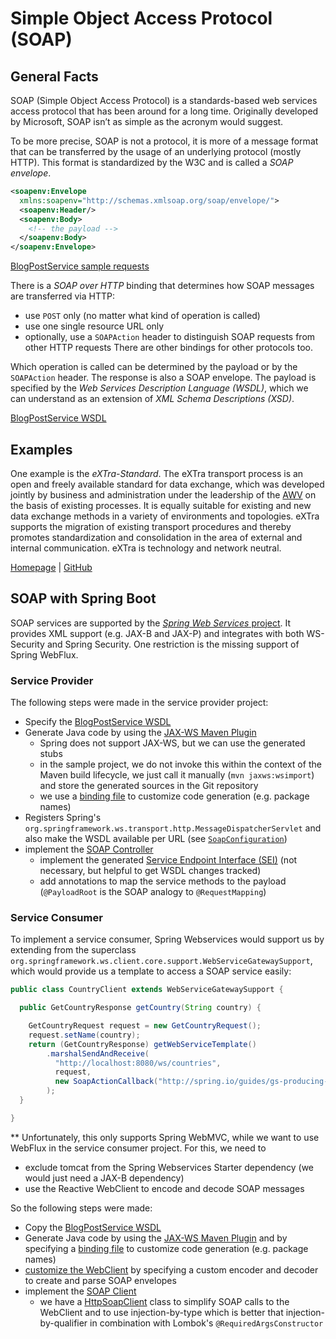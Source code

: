 # Simple Object Access Protocol (SOAP)

## General Facts

SOAP (Simple Object Access Protocol) is a standards-based web services access protocol 
that has been around for a long time. Originally developed by Microsoft, SOAP isn’t as 
simple as the acronym would suggest.

To be more precise, SOAP is not a protocol, it is more of a message format that can be
transferred by the usage of an underlying protocol (mostly HTTP). This format is standardized
by the W3C and is called a _SOAP envelope_.

```xml
<soapenv:Envelope
  xmlns:soapenv="http://schemas.xmlsoap.org/soap/envelope/">
  <soapenv:Header/>
  <soapenv:Body>
    <!-- the payload -->
  </soapenv:Body>
</soapenv:Envelope>
```

[BlogPostService sample requests](../sample-requests/soap)

There is a _SOAP over HTTP_ binding that determines how SOAP messages are transferred via HTTP:
 - use `POST` only (no matter what kind of operation is called)
 - use one single resource URL only
 - optionally, use a `SOAPAction` header to distinguish SOAP requests from other HTTP requests
There are other bindings for other protocols too.

Which operation is called can be determined by the payload or by the `SOAPAction` header.
The response is also a SOAP envelope. The payload is specified by the _Web Services Description Language (WSDL)_,
which we can understand as an extension of _XML Schema Descriptions (XSD)_.

[BlogPostService WSDL](../service-provider/src/main/resources/soap/blogPostService.wsdl)

## Examples

One example is the _eXTra-Standard_. The eXTra transport process is an open and freely available standard 
for data exchange, which was developed jointly by business and administration under the leadership of the 
[AWV](https://www.awv-net.de/) on the basis of existing processes. It is equally suitable for existing and 
new data exchange methods in a variety of environments and topologies. eXTra supports the migration of existing 
transport procedures and thereby promotes standardization and consolidation in the area of external and internal 
communication. eXTra is technology and network neutral.

[Homepage](https://www.extra-standard.de/) | [GitHub](https://github.com/extra-standard)

## SOAP with Spring Boot

SOAP services are supported by the [_Spring Web Services_ project](https://spring.io/projects/spring-ws).
It provides XML support (e.g. JAX-B and JAX-P) and integrates with both WS-Security and Spring Security. 
One restriction is the missing support of Spring WebFlux.

### Service Provider

The following steps were made in the service provider project:
 - Specify the [BlogPostService WSDL](../service-provider/src/main/resources/soap/blogPostService.wsdl)
 - Generate Java code by using the [JAX-WS Maven Plugin](https://www.mojohaus.org/jaxws-maven-plugin/)
     - Spring does not support JAX-WS, but we can use the generated stubs
     - in the sample project, we do not invoke this within the context of the Maven build lifecycle, we just call it manually
       (`mvn jaxws:wsimport`) and store the generated sources in the Git repository
     - we use a [binding file](../service-provider/src/main/resources/soap/wsimport.xjb) to customize code generation (e.g. package names)
 - Registers Spring's `org.springframework.ws.transport.http.MessageDispatcherServlet` and also make the WSDL available per URL
   (see [`SoapConfiguration`](../service-provider/src/main/java/de/samples/apicomparison/provider/boundary/soap/config/SoapConfiguration.java))
 - implement the [SOAP Controller](../service-provider/src/main/java/de/samples/apicomparison/provider/boundary/soap/BlogPostSoapController.java)
   - implement the generated [Service Endpoint Interface (SEI)](../service-provider/src/main/java/de/samples/apicomparison/provider/boundary/soap/stub/service/BlogPostServiceInterface.java)
     (not necessary, but helpful to get WSDL changes tracked)
   - add annotations to map the service methods to the payload (`@PayloadRoot` is the SOAP analogy to `@RequestMapping`)

### Service Consumer

To implement a service consumer, Spring Webservices would support us by extending from the superclass
`org.springframework.ws.client.core.support.WebServiceGatewaySupport`, which would provide us a template
to access a SOAP service easily:

```java
public class CountryClient extends WebServiceGatewaySupport {

  public GetCountryResponse getCountry(String country) {

    GetCountryRequest request = new GetCountryRequest();
    request.setName(country);
    return (GetCountryResponse) getWebServiceTemplate()
        .marshalSendAndReceive(
          "http://localhost:8080/ws/countries", 
          request,
          new SoapActionCallback("http://spring.io/guides/gs-producing-web-service/GetCountryRequest")
        );
  }

}
```

** Unfortunately, this only supports Spring WebMVC, while we want to use WebFlux in the service consumer project. For this, we need to
- exclude tomcat from the Spring Webservices Starter dependency (we would just need a JAX-B dependency)
- use the Reactive WebClient to encode and decode SOAP messages

So the following steps were made:
- Copy the [BlogPostService WSDL](../service-consumer-spring/src/main/resources/soap/blogPostService.wsdl)
- Generate Java code by using the [JAX-WS Maven Plugin](https://www.mojohaus.org/jaxws-maven-plugin/)
  and by specifying a [binding file](../service-consumer-spring/src/main/resources/soap/wsimport.xjb) to customize code generation (e.g. package names)
- [customize the WebClient](../service-consumer-spring/src/main/java/de/samples/apicomparison/consumer/clients/soap/config/SoapWebClientConfiguration.java) 
  by specifying a custom encoder and decoder to create and parse SOAP envelopes
- implement the [SOAP Client](../service-consumer-spring/src/main/java/de/samples/apicomparison/consumer/clients/soap/BlogPostSoapClient.java)
  - we have a [HttpSoapClient](../service-consumer-spring/src/main/java/de/samples/apicomparison/consumer/clients/soap/HttpSoapClient.java) class
    to simplify SOAP calls to the WebClient and to use injection-by-type which is better that injection-by-qualifier in combination with Lombok's `@RequiredArgsConstructor`
